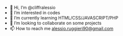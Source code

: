 - 👋 Hi, I’m @cliffralessio
- 👀 I’m interested in codes
- 🌱 I’m currently learning HTML/CSS/JAVASCRIPT/PHP
- 💞️ I’m looking to collaborate on some projects
- 📫 How to reach me  alessio.ruggieri90@gmail.com

<!---
cliffralessio/cliffralessio is a ✨ special ✨ repository because its `README.md` (this file) appears on your GitHub profile.
You can click the Preview link to take a look at your changes.
--->
